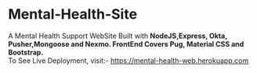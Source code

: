 # Mental-Health-Site
A Mental Health Support WebSite Built with **NodeJS,Express, Okta, Pusher,Mongoose and Nexmo. FrontEnd Covers Pug, Material CSS and Bootstrap.**<br />
To See Live Deployment, visit:-
https://mental-health-web.herokuapp.com
